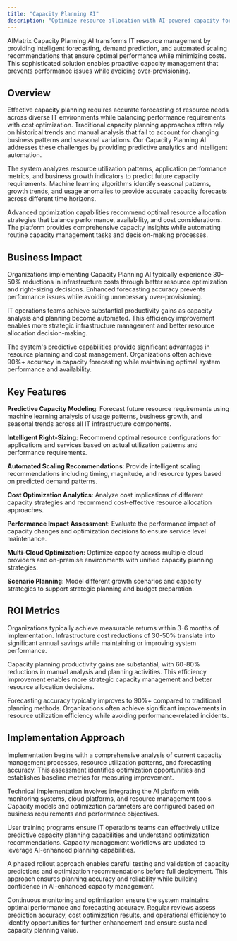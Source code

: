 ```yaml
---
title: "Capacity Planning AI"
description: "Optimize resource allocation with AI-powered capacity forecasting, demand prediction, and intelligent scaling recommendations for efficient IT operations."
---
```


AIMatrix Capacity Planning AI transforms IT resource management by providing intelligent forecasting, demand prediction, and automated scaling recommendations that ensure optimal performance while minimizing costs. This sophisticated solution enables proactive capacity management that prevents performance issues while avoiding over-provisioning.

## Overview

Effective capacity planning requires accurate forecasting of resource needs across diverse IT environments while balancing performance requirements with cost optimization. Traditional capacity planning approaches often rely on historical trends and manual analysis that fail to account for changing business patterns and seasonal variations. Our Capacity Planning AI addresses these challenges by providing predictive analytics and intelligent automation.

The system analyzes resource utilization patterns, application performance metrics, and business growth indicators to predict future capacity requirements. Machine learning algorithms identify seasonal patterns, growth trends, and usage anomalies to provide accurate capacity forecasts across different time horizons.

Advanced optimization capabilities recommend optimal resource allocation strategies that balance performance, availability, and cost considerations. The platform provides comprehensive capacity insights while automating routine capacity management tasks and decision-making processes.

## Business Impact

Organizations implementing Capacity Planning AI typically experience 30-50% reductions in infrastructure costs through better resource optimization and right-sizing decisions. Enhanced forecasting accuracy prevents performance issues while avoiding unnecessary over-provisioning.

IT operations teams achieve substantial productivity gains as capacity analysis and planning become automated. This efficiency improvement enables more strategic infrastructure management and better resource allocation decision-making.

The system's predictive capabilities provide significant advantages in resource planning and cost management. Organizations often achieve 90%+ accuracy in capacity forecasting while maintaining optimal system performance and availability.

## Key Features

**Predictive Capacity Modeling**: Forecast future resource requirements using machine learning analysis of usage patterns, business growth, and seasonal trends across all IT infrastructure components.

**Intelligent Right-Sizing**: Recommend optimal resource configurations for applications and services based on actual utilization patterns and performance requirements.

**Automated Scaling Recommendations**: Provide intelligent scaling recommendations including timing, magnitude, and resource types based on predicted demand patterns.

**Cost Optimization Analytics**: Analyze cost implications of different capacity strategies and recommend cost-effective resource allocation approaches.

**Performance Impact Assessment**: Evaluate the performance impact of capacity changes and optimization decisions to ensure service level maintenance.

**Multi-Cloud Optimization**: Optimize capacity across multiple cloud providers and on-premise environments with unified capacity planning strategies.

**Scenario Planning**: Model different growth scenarios and capacity strategies to support strategic planning and budget preparation.

## ROI Metrics

Organizations typically achieve measurable returns within 3-6 months of implementation. Infrastructure cost reductions of 30-50% translate into significant annual savings while maintaining or improving system performance.

Capacity planning productivity gains are substantial, with 60-80% reductions in manual analysis and planning activities. This efficiency improvement enables more strategic capacity management and better resource allocation decisions.

Forecasting accuracy typically improves to 90%+ compared to traditional planning methods. Organizations often achieve significant improvements in resource utilization efficiency while avoiding performance-related incidents.

## Implementation Approach

Implementation begins with a comprehensive analysis of current capacity management processes, resource utilization patterns, and forecasting accuracy. This assessment identifies optimization opportunities and establishes baseline metrics for measuring improvement.

Technical implementation involves integrating the AI platform with monitoring systems, cloud platforms, and resource management tools. Capacity models and optimization parameters are configured based on business requirements and performance objectives.

User training programs ensure IT operations teams can effectively utilize predictive capacity planning capabilities and understand optimization recommendations. Capacity management workflows are updated to leverage AI-enhanced planning capabilities.

A phased rollout approach enables careful testing and validation of capacity predictions and optimization recommendations before full deployment. This approach ensures planning accuracy and reliability while building confidence in AI-enhanced capacity management.

Continuous monitoring and optimization ensure the system maintains optimal performance and forecasting accuracy. Regular reviews assess prediction accuracy, cost optimization results, and operational efficiency to identify opportunities for further enhancement and ensure sustained capacity planning value.